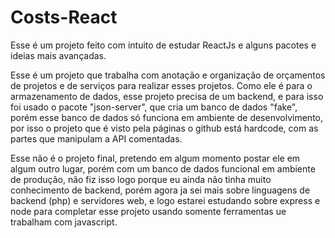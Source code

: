 # Costs-React

Esse é um projeto feito com intuito de estudar ReactJs e alguns pacotes e ideias mais avançadas.

Esse é um projeto que trabalha com anotação e organização de orçamentos de projetos e de serviços para realizar esses projetos. Como ele é para o armazenamento de dados, esse projeto precisa de um backend, e para isso foi usado o pacote "json-server", que cria um banco de dados "fake", porém esse banco de dados só funciona em ambiente de desenvolvimento, por isso o projeto que é visto pela páginas o github está hardcode, com as partes que manipulam a API comentadas.

Esse não é o projeto final, pretendo em algum momento postar ele em algum outro lugar, porém com um banco de dados funcional em ambiente de produção, não fiz isso logo porque eu ainda não tinha muito conhecimento de backend, porém agora ja sei mais sobre linguagens de backend (php) e servidores web, e logo estarei estudando sobre express e node para completar esse projeto usando somente ferramentas ue trabalham com javascript.
